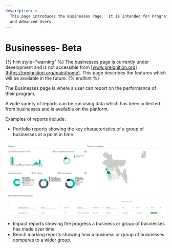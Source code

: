 ```yaml
---
description: >-
  This page introduces the Businesses Page.  It is intended for Program Users
  and Advanced Users.
---
```


# Businesses- Beta

{% hint style="warning" %}
The businesses page is currently under development and is not accessible from [www.preignition.org](https://preignition.org/main/home).    This page describes the features which will be available in the future.
{% endhint %}

The Businesses page is where a user can report on the performance of their program.

A wide variety of reports can be run using data which has been collected from businesses and is available on the platform.

Examples of reports include:

* Portfolio reports showing the key characteristics of a group of businesses at a point in time

![Early version of a portfolio report](../../.gitbook/assets/image-57.png)

* Impact reports showing the progress a business or group of businesses has made over time
* Bench marking reports showing how a business or group of businesses compares to a wider group.



